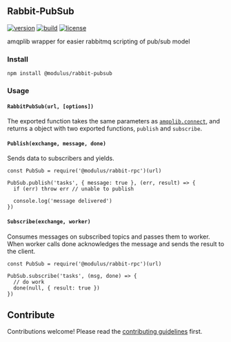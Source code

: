 ## Rabbit-PubSub

[![version](https://img.shields.io/npm/v/@modulus/rabbit-pubsub.svg?style=flat-square)][version]
[![build](https://img.shields.io/travis/onmodulus/rabbit-pubsub/master.svg?style=flat-square)][build]
[![license](https://img.shields.io/badge/license-MIT-blue.svg?style=flat-square)][license]

amqplib wrapper for easier rabbitmq scripting of pub/sub model

### Install

`npm install @modulus/rabbit-pubsub`

### Usage

#### `RabbitPubSub(url, [options])`

The exported function takes the same parameters as [`amqplib.connect`][amqplib],
and returns a object with two exported functions, `publish` and `subscribe`.


#### `Publish(exchange, message, done)`

Sends data to subscribers and yields.

```
const PubSub = require('@modulus/rabbit-rpc')(url)

PubSub.publish('tasks', { message: true }, (err, result) => {
  if (err) throw err // unable to publish

  console.log('message delivered')
})
```


#### `Subscribe(exchange, worker)`

Consumes messages on subscribed topics and passes them to worker. When worker calls
done acknowledges the message and sends the result to the client.

```
const PubSub = require('@modulus/rabbit-rpc')(url)

PubSub.subscribe('tasks', (msg, done) => {
  // do work
  done(null, { result: true })
})
```

## Contribute

Contributions welcome! Please read the [contributing guidelines](CONTRIBUTING.md) first.

[amqplib]: http://www.squaremobius.net/amqp.node/channel_api.html#connect

[version]: https://www.npmjs.com/package/@modulus/rabbit-pubsub
[build]: https://travis-ci.org/onmodulus/rabbit-pubsub
[license]: https://raw.githubusercontent.com/onmodulus/rabbit-pubsub/master/LICENSE
